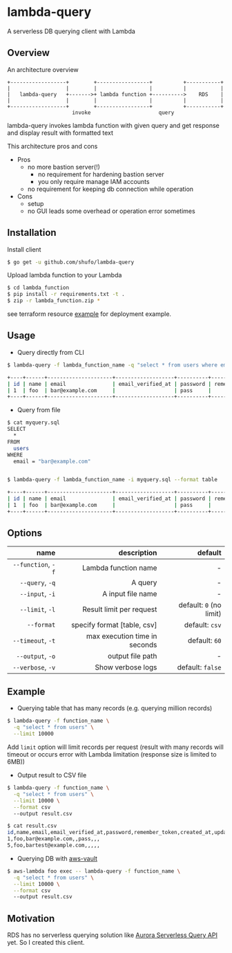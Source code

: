 # lambda-query

A serverless DB querying client with Lambda

## Overview

An architecture overview

```
+------------------+        +-----------------+          +-----------+
|                  |        |                 |          |           |
|   lambda-query   +------->+ lambda function +---------->    RDS    |
|                  |        |                 |          |           |
+------------------+        +-----------------+          +-----------+
                     invoke                      query
```

lambda-query invokes lambda function with given query and get response and display result with formatted text

This architecture pros and cons

- Pros
  - no more bastion server(!)
    - no requirement for hardening bastion server
    - you only require manage IAM accounts
  - no requirement for keeping db connection while operation
- Cons
  - setup
  - no GUI leads some overhead or operation error sometimes

## Installation

Install client

```bash
$ go get -u github.com/shufo/lambda-query
```

Upload lambda function to your Lambda

```bash
$ cd lambda_function
$ pip install -r requirements.txt -t .
$ zip -r lambda_function.zip *
```

see terraform resource [example](./example/main.tf) for deployment example.

## Usage

- Query directly from CLI

```bash
$ lambda-query -f lambda_function_name -q "select * from users where email = \"bar@example.com\"" --format table

+----+------+---------------------+-------------------+----------+----------------+------------+------------+
| id | name | email               | email_verified_at | password | remember_token | created_at | updated_at |
| 1  | foo  | bar@example.com     |                   | pass     |                |            |            |
+----+------+---------------------+-------------------+----------+----------------+------------+------------+
```

- Query from file

```bash
$ cat myquery.sql
SELECT
  *
FROM
  users
WHERE
  email = "bar@example.com"


$ lambda-query -f lambda_function_name -i myquery.sql --format table

+----+------+---------------------+-------------------+----------+----------------+------------+------------+
| id | name | email               | email_verified_at | password | remember_token | created_at | updated_at |
| 1  | foo  | bar@example.com     |                   | pass     |                |            |            |
+----+------+---------------------+-------------------+----------+----------------+------------+------------+
```

## Options

|               name |                   description |                 default |
| -----------------: | ----------------------------: | ----------------------: |
| `--function`, `-f` |          Lambda function name |                       - |
|    `--query`, `-q` |                       A query |                       - |
|    `--input`, `-i` |             A input file name |                       - |
|    `--limit`, `-l` |      Result limit per request | default: `0` (no limit) |
|         `--format` |   specify format [table, csv] |          default: `csv` |
|  `--timeout`, `-t` | max execution time in seconds |           default: `60` |
|   `--output`, `-o` |              output file path |                       - |
|  `--verbose`, `-v` |             Show verbose logs |        default: `false` |

## Example


- Querying table that has many records (e.g. querying million records) 

```bash
$ lambda-query -f function_name \
  -q "select * from users" \
  --limit 10000
```

Add `limit` option will limit records per request (result with many records will timeout or occurs error with Lambda limitation (response size is limited to 6MB))

- Output result to CSV file

```bash
$ lambda-query -f function_name \
  -q "select * from users" \
  --limit 10000 \
  --format csv
  --output result.csv

$ cat result.csv
id,name,email,email_verified_at,password,remember_token,created_at,updated_at
1,foo,bar@example.com,,pass,,,
5,foo,bartest@example.com,,,,,
```

- Querying DB with [aws-vault](https://github.com/99designs/aws-vault) 

```bash
$ aws-lambda foo exec -- lambda-query -f function_name \
  -q "select * from users" \
  --limit 10000 \
  --format csv
  --output result.csv
```

## Motivation

RDS has no serverless querying solution like [Aurora Serverless Query API](https://docs.aws.amazon.com/AmazonRDS/latest/AuroraUserGuide/data-api.html) yet. So I created this client.
